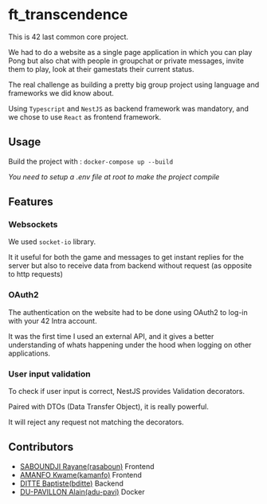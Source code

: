 # ft_transcendence
This is 42 last common core project.

We had to do a website as a single page application in which you can play Pong but also chat with people in groupchat or private messages, invite them to play, look at their gamestats their current status.

The real challenge as building a pretty big group project using language and frameworks we did know about.

Using ``Typescript`` and ``NestJS`` as backend framework was mandatory, and we chose to use ``React`` as frontend framework.

## Usage

Build the project with :
``docker-compose up --build``

*You need to setup a .env file at root to make the project compile*

## Features

### Websockets
We used ``socket-io`` library.

It it useful for both the game and messages to get instant replies for the server but also to receive data from backend without request (as opposite to http requests)

### OAuth2
The authentication on the website had to be done using OAuth2 to log-in with your 42 Intra account.

It was the first time I used an external API, and it gives a better understanding of whats happening under the hood when logging on other applications.

### User input validation
​To check if user input is correct, NestJS provides Validation decorators.

Paired with DTOs (Data Transfer Object), it is really powerful.

It will reject any request not matching the decorators.

## Contributors

* <a href="https://github.com/Rasaboun">SABOUNDJI Rayane(rasaboun)</a> Frontend
* <a href="https://github.com/meetchou">AMANFO Kwame(kamanfo)</a> Frontend
* <a href="https://github.com/bditte">DITTE Baptiste(bditte)</a> Backend
* <a href="https://github.com/adupav2000">DU-PAVILLON Alain(adu-pavi)</a> Docker 
